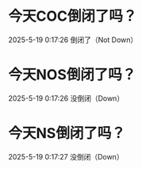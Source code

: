 # 今天COC倒闭了吗？

2025-5-19 0:17:26 倒闭了（Not Down）

# 今天NOS倒闭了吗？

2025-5-19 0:17:26 没倒闭（Down）

# 今天NS倒闭了吗？

2025-5-19 0:17:27 没倒闭（Down）

